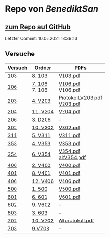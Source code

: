 # Repo von *BenediktSan*

## [zum Repo auf GitHub](https://github.com/BenediktSan/AnfaengerPraktikum2020)

Letzter Commit: 10.05.2021 13:39:13

## Versuche

|       Versuch       |                                                                                                           Ordner                                                                                                           |                                                                                                                                                                               PDFs                                                                                                                                                                                |
|---------------------|----------------------------------------------------------------------------------------------------------------------------------------------------------------------------------------------------------------------------|-------------------------------------------------------------------------------------------------------------------------------------------------------------------------------------------------------------------------------------------------------------------------------------------------------------------------------------------------------------------|
|[103](../versuch/103)|[8. 103](https://github.com/BenediktSan/AnfaengerPraktikum2020/tree/main/Versuche%20Semester%20III/8.%20103)                                                                                                                |[V103.pdf](https://docs.google.com/viewer?url=https://raw.githubusercontent.com/BenediktSan/AnfaengerPraktikum2020/main/Versuche%20Semester%20III/8.%20103/V103.pdf)                                                                                                                                                                                               |
|[106](../versuch/106)|[7. 106](https://github.com/BenediktSan/AnfaengerPraktikum2020/tree/main/Versuche%20Semester%20III/7.%20106)<br/>[7. 106](https://github.com/BenediktSan/AnfaengerPraktikum2020/tree/main/Versuche%20Semester%20IV/7.%20106)|[V106.pdf](https://docs.google.com/viewer?url=https://raw.githubusercontent.com/BenediktSan/AnfaengerPraktikum2020/main/Versuche%20Semester%20III/7.%20106/V106.pdf)<br/>[V106.pdf](https://docs.google.com/viewer?url=https://raw.githubusercontent.com/BenediktSan/AnfaengerPraktikum2020/main/Versuche%20Semester%20IV/7.%20106/V106.pdf)                       |
|[203](../versuch/203)|[4. V203](https://github.com/BenediktSan/AnfaengerPraktikum2020/tree/main/Versuche%20Semester%20III/4.%20V203)                                                                                                              |[Protokoll_V203.pdf](https://docs.google.com/viewer?url=https://raw.githubusercontent.com/BenediktSan/AnfaengerPraktikum2020/main/Versuche%20Semester%20III/4.%20V203/Protokoll_V203.pdf)<br/>[V203.pdf](https://docs.google.com/viewer?url=https://raw.githubusercontent.com/BenediktSan/AnfaengerPraktikum2020/main/Versuche%20Semester%20III/4.%20V203/V203.pdf)|
|[204](../versuch/204)|[11. V204](https://github.com/BenediktSan/AnfaengerPraktikum2020/tree/main/Versuche%20Semester%20IV/11.%20V204)                                                                                                             |[V204.pdf](https://docs.google.com/viewer?url=https://raw.githubusercontent.com/BenediktSan/AnfaengerPraktikum2020/main/Versuche%20Semester%20IV/11.%20V204/V204.pdf)                                                                                                                                                                                              |
|[206](../versuch/206)|[3. D206](https://github.com/BenediktSan/AnfaengerPraktikum2020/tree/main/Versuche%20Semester%20III/3.%20D206)                                                                                                              |–                                                                                                                                                                                                                                                                                                                                                                  |
|[302](../versuch/302)|[10. V302](https://github.com/BenediktSan/AnfaengerPraktikum2020/tree/main/Versuche%20Semester%20IV/10.%20V302)                                                                                                             |[V302.pdf](https://docs.google.com/viewer?url=https://raw.githubusercontent.com/BenediktSan/AnfaengerPraktikum2020/main/Versuche%20Semester%20IV/10.%20V302/V302.pdf)                                                                                                                                                                                              |
|[311](../versuch/311)|[5. V311](https://github.com/BenediktSan/AnfaengerPraktikum2020/tree/main/Versuche%20Semester%20III/5.%20V311)                                                                                                              |[V311.pdf](https://docs.google.com/viewer?url=https://raw.githubusercontent.com/BenediktSan/AnfaengerPraktikum2020/main/Versuche%20Semester%20III/5.%20V311/V311.pdf)                                                                                                                                                                                              |
|[353](../versuch/353)|[4. V353](https://github.com/BenediktSan/AnfaengerPraktikum2020/tree/main/Versuche%20Semester%20IV/4.%20V353)                                                                                                               |[V353.pdf](https://docs.google.com/viewer?url=https://raw.githubusercontent.com/BenediktSan/AnfaengerPraktikum2020/main/Versuche%20Semester%20IV/4.%20V353/V353.pdf)                                                                                                                                                                                               |
|[354](../versuch/354)|[6. V354](https://github.com/BenediktSan/AnfaengerPraktikum2020/tree/main/Versuche%20Semester%20III/6.%20V354)                                                                                                              |[V354.pdf](https://docs.google.com/viewer?url=https://raw.githubusercontent.com/BenediktSan/AnfaengerPraktikum2020/main/Versuche%20Semester%20III/6.%20V354/V354.pdf)<br/>[altV354.pdf](https://docs.google.com/viewer?url=https://raw.githubusercontent.com/BenediktSan/AnfaengerPraktikum2020/main/Versuche%20Semester%20III/6.%20V354/altV354.pdf)              |
|[400](../versuch/400)|[2. V400](https://github.com/BenediktSan/AnfaengerPraktikum2020/tree/main/Versuche%20Semester%20IV/2.%20V400)                                                                                                               |[V400.pdf](https://docs.google.com/viewer?url=https://raw.githubusercontent.com/BenediktSan/AnfaengerPraktikum2020/main/Versuche%20Semester%20IV/2.%20V400/V400.pdf)                                                                                                                                                                                               |
|[401](../versuch/401)|[8. V401](https://github.com/BenediktSan/AnfaengerPraktikum2020/tree/main/Versuche%20Semester%20IV/8.%20V401)                                                                                                               |[V401.pdf](https://docs.google.com/viewer?url=https://raw.githubusercontent.com/BenediktSan/AnfaengerPraktikum2020/main/Versuche%20Semester%20IV/8.%20V401/V401.pdf)                                                                                                                                                                                               |
|[406](../versuch/406)|[12. V406](https://github.com/BenediktSan/AnfaengerPraktikum2020/tree/main/Versuche%20Semester%20IV/12.%20V406)                                                                                                             |[V406.pdf](https://docs.google.com/viewer?url=https://raw.githubusercontent.com/BenediktSan/AnfaengerPraktikum2020/main/Versuche%20Semester%20IV/12.%20V406/V406.pdf)                                                                                                                                                                                              |
|[500](../versuch/500)|[1. 500](https://github.com/BenediktSan/AnfaengerPraktikum2020/tree/main/Versuche%20Semester%20IV/1.%20500)                                                                                                                 |[V500.pdf](https://docs.google.com/viewer?url=https://raw.githubusercontent.com/BenediktSan/AnfaengerPraktikum2020/main/Versuche%20Semester%20IV/1.%20500/V500.pdf)                                                                                                                                                                                                |
|[601](../versuch/601)|[6. 601](https://github.com/BenediktSan/AnfaengerPraktikum2020/tree/main/Versuche%20Semester%20IV/6.%20601)                                                                                                                 |[V601.pdf](https://docs.google.com/viewer?url=https://raw.githubusercontent.com/BenediktSan/AnfaengerPraktikum2020/main/Versuche%20Semester%20IV/6.%20601/V601.pdf)                                                                                                                                                                                                |
|[602](../versuch/602)|[9. V602](https://github.com/BenediktSan/AnfaengerPraktikum2020/tree/main/Versuche%20Semester%20IV/9.%20V602)                                                                                                               |–                                                                                                                                                                                                                                                                                                                                                                  |
|[603](../versuch/603)|[3. 603](https://github.com/BenediktSan/AnfaengerPraktikum2020/tree/main/Versuche%20Semester%20IV/3.%20603)                                                                                                                 |–                                                                                                                                                                                                                                                                                                                                                                  |
|[702](../versuch/702)|[10. V702](https://github.com/BenediktSan/AnfaengerPraktikum2020/tree/main/Versuche%20Semester%20III/10.%20V702)                                                                                                            |[Altprotokoll.pdf](https://docs.google.com/viewer?url=https://raw.githubusercontent.com/BenediktSan/AnfaengerPraktikum2020/main/Versuche%20Semester%20III/10.%20V702/Altprotokoll.pdf)                                                                                                                                                                             |
|[703](../versuch/703)|[9.V703](https://github.com/BenediktSan/AnfaengerPraktikum2020/tree/main/Versuche%20Semester%20III/9.V703)                                                                                                                  |–                                                                                                                                                                                                                                                                                                                                                                  |
